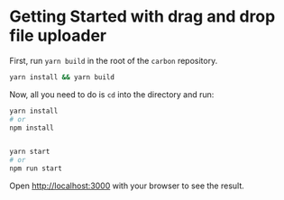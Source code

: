 # Getting Started with drag and drop file uploader

First, run `yarn build` in the root of the `carbon` repository.

```sh
yarn install && yarn build
```

Now, all you need to do is `cd` into the directory and run:

```sh
yarn install
# or
npm install


yarn start
# or
npm run start
```

Open [http://localhost:3000](http://localhost:3000) with your browser to see the
result.
